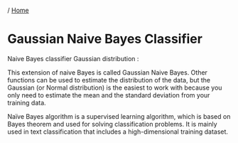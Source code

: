 / [Home](index.md)

# Gaussian Naive Bayes Classifier

Naive Bayes classifier Gaussian distribution :

This extension of naive Bayes is called Gaussian Naive Bayes. Other functions can be used to estimate the distribution of the data, but the Gaussian (or Normal distribution) is the easiest to work with because you only need to estimate the mean and the standard deviation from your training data.

Naïve Bayes algorithm is a supervised learning algorithm, which is based on Bayes theorem and used for solving classification problems. It is mainly used in text classification that includes a high-dimensional training dataset.
